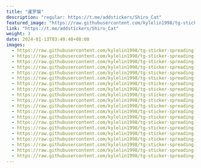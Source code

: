 ```yaml
---
title: "暹罗猫"
description: "regular: https://t.me/addstickers/Shiro_Cat"
featured_image: "https://raw.githubusercontent.com/kylelin1998/tg-sticker-spreading-worldwide-images/main/img/c2c510bc-98bc-4234-ab82-76616a6f06d7.jpg"
link: "https://t.me/addstickers/Shiro_Cat"
weight: 3
date: 2024-01-13T03:49:40+08:00
images:
  - https://raw.githubusercontent.com/kylelin1998/tg-sticker-spreading-worldwide-images/main/img/c2c510bc-98bc-4234-ab82-76616a6f06d7.jpg
  - https://raw.githubusercontent.com/kylelin1998/tg-sticker-spreading-worldwide-images/main/img/083cb01f-f0cb-4a98-b9bc-9ade6068cd1a.jpg
  - https://raw.githubusercontent.com/kylelin1998/tg-sticker-spreading-worldwide-images/main/img/a2f47852-35c8-4d61-83cb-0035be8dce2d.jpg
  - https://raw.githubusercontent.com/kylelin1998/tg-sticker-spreading-worldwide-images/main/img/fd634742-1258-4761-90c4-691635d7051d.jpg
  - https://raw.githubusercontent.com/kylelin1998/tg-sticker-spreading-worldwide-images/main/img/8206325a-9581-4640-ae1a-ed96425507db.jpg
  - https://raw.githubusercontent.com/kylelin1998/tg-sticker-spreading-worldwide-images/main/img/9f0c7c06-5f41-49b1-979f-c292bfbe50a3.jpg
  - https://raw.githubusercontent.com/kylelin1998/tg-sticker-spreading-worldwide-images/main/img/51fd4117-e933-4e9b-af72-89e2a4bc7f18.jpg
  - https://raw.githubusercontent.com/kylelin1998/tg-sticker-spreading-worldwide-images/main/img/b45e1b60-d2a8-42e1-b98d-430fe9fd7e50.jpg
  - https://raw.githubusercontent.com/kylelin1998/tg-sticker-spreading-worldwide-images/main/img/194d67cc-f17c-4ddf-89bd-649add5c708b.jpg
  - https://raw.githubusercontent.com/kylelin1998/tg-sticker-spreading-worldwide-images/main/img/d20d4d96-f7ed-43e0-b75a-6eb350df17af.jpg
  - https://raw.githubusercontent.com/kylelin1998/tg-sticker-spreading-worldwide-images/main/img/6e8060ac-31f8-449a-94fd-72ce7dd49c2c.jpg
  - https://raw.githubusercontent.com/kylelin1998/tg-sticker-spreading-worldwide-images/main/img/64c87e3c-5282-4e72-98d4-a4c871c738c2.jpg
  - https://raw.githubusercontent.com/kylelin1998/tg-sticker-spreading-worldwide-images/main/img/7a15a031-cd69-4b30-ae2f-c5f7ba142bec.jpg
  - https://raw.githubusercontent.com/kylelin1998/tg-sticker-spreading-worldwide-images/main/img/c6bddbe9-771a-4ea3-a1de-89eb9acc7d17.jpg
  - https://raw.githubusercontent.com/kylelin1998/tg-sticker-spreading-worldwide-images/main/img/10591fc7-3ee6-4d2b-8221-dce2c0a60161.jpg
  - https://raw.githubusercontent.com/kylelin1998/tg-sticker-spreading-worldwide-images/main/img/90b591f0-c66f-49b9-8912-7ecd8f40ec0d.jpg
  - https://raw.githubusercontent.com/kylelin1998/tg-sticker-spreading-worldwide-images/main/img/363a6f6a-cb63-495f-972e-87a60d31a95e.jpg
  - https://raw.githubusercontent.com/kylelin1998/tg-sticker-spreading-worldwide-images/main/img/b7c36072-a1c9-4e8e-b835-79c92e96a0e5.jpg
  - https://raw.githubusercontent.com/kylelin1998/tg-sticker-spreading-worldwide-images/main/img/397efe99-35ed-421c-ac9a-205284d3cc1b.jpg
  - https://raw.githubusercontent.com/kylelin1998/tg-sticker-spreading-worldwide-images/main/img/4cdf74cc-da22-4e86-8a2a-eff114679967.jpg
---
```

